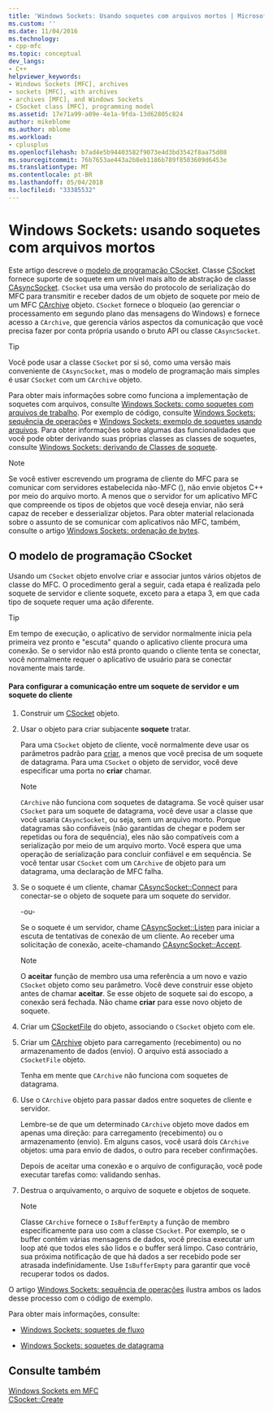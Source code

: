 ```yaml
---
title: 'Windows Sockets: Usando soquetes com arquivos mortos | Microsoft Docs'
ms.custom: ''
ms.date: 11/04/2016
ms.technology:
- cpp-mfc
ms.topic: conceptual
dev_langs:
- C++
helpviewer_keywords:
- Windows Sockets [MFC], archives
- sockets [MFC], with archives
- archives [MFC], and Windows Sockets
- CSocket class [MFC], programming model
ms.assetid: 17e71a99-a09e-4e1a-9fda-13d62805c824
author: mikeblome
ms.author: mblome
ms.workload:
- cplusplus
ms.openlocfilehash: b7ad4e5b94403582f9073e4d3bd3542f8aa75d08
ms.sourcegitcommit: 76b7653ae443a2b8eb1186b789f8503609d6453e
ms.translationtype: MT
ms.contentlocale: pt-BR
ms.lasthandoff: 05/04/2018
ms.locfileid: "33385532"
---
```

# <a name="windows-sockets-using-sockets-with-archives"></a>Windows Sockets: usando soquetes com arquivos mortos
Este artigo descreve o [modelo de programação CSocket](#_core_the_csocket_programming_model). Classe [CSocket](../mfc/reference/csocket-class.md) fornece suporte de soquete em um nível mais alto de abstração de classe [CAsyncSocket](../mfc/reference/casyncsocket-class.md). `CSocket` usa uma versão do protocolo de serialização do MFC para transmitir e receber dados de um objeto de soquete por meio de um MFC [CArchive](../mfc/reference/carchive-class.md) objeto. `CSocket` fornece o bloqueio (ao gerenciar o processamento em segundo plano das mensagens do Windows) e fornece acesso a `CArchive`, que gerencia vários aspectos da comunicação que você precisa fazer por conta própria usando o bruto API ou classe `CAsyncSocket`.  
  
> [!TIP]
>  Você pode usar a classe `CSocket` por si só, como uma versão mais conveniente de `CAsyncSocket`, mas o modelo de programação mais simples é usar `CSocket` com um `CArchive` objeto.  
  
 Para obter mais informações sobre como funciona a implementação de soquetes com arquivos, consulte [Windows Sockets: como soquetes com arquivos de trabalho](../mfc/windows-sockets-how-sockets-with-archives-work.md). Por exemplo de código, consulte [Windows Sockets: sequência de operações](../mfc/windows-sockets-sequence-of-operations.md) e [Windows Sockets: exemplo de soquetes usando arquivos](../mfc/windows-sockets-example-of-sockets-using-archives.md). Para obter informações sobre algumas das funcionalidades que você pode obter derivando suas próprias classes as classes de soquetes, consulte [Windows Sockets: derivando de Classes de soquete](../mfc/windows-sockets-deriving-from-socket-classes.md).  
  
> [!NOTE]
>  Se você estiver escrevendo um programa de cliente do MFC para se comunicar com servidores estabelecida não-MFC (), não envie objetos C++ por meio do arquivo morto. A menos que o servidor for um aplicativo MFC que compreende os tipos de objetos que você deseja enviar, não será capaz de receber e desserializar objetos. Para obter material relacionada sobre o assunto de se comunicar com aplicativos não MFC, também, consulte o artigo [Windows Sockets: ordenação de bytes](../mfc/windows-sockets-byte-ordering.md).  
  
##  <a name="_core_the_csocket_programming_model"></a> O modelo de programação CSocket  
 Usando um `CSocket` objeto envolve criar e associar juntos vários objetos de classe do MFC. O procedimento geral a seguir, cada etapa é realizada pelo soquete de servidor e cliente soquete, exceto para a etapa 3, em que cada tipo de soquete requer uma ação diferente.  
  
> [!TIP]
>  Em tempo de execução, o aplicativo de servidor normalmente inicia pela primeira vez pronto e "escuta" quando o aplicativo cliente procura uma conexão. Se o servidor não está pronto quando o cliente tenta se conectar, você normalmente requer o aplicativo de usuário para se conectar novamente mais tarde.  
  
#### <a name="to-set-up-communication-between-a-server-socket-and-a-client-socket"></a>Para configurar a comunicação entre um soquete de servidor e um soquete do cliente  
  
1.  Construir um [CSocket](../mfc/reference/csocket-class.md) objeto.  
  
2.  Usar o objeto para criar subjacente **soquete** tratar.  
  
     Para uma `CSocket` objeto de cliente, você normalmente deve usar os parâmetros padrão para [criar](../mfc/reference/casyncsocket-class.md#create), a menos que você precisa de um soquete de datagrama. Para uma `CSocket` o objeto de servidor, você deve especificar uma porta no **criar** chamar.  
  
    > [!NOTE]
    >  `CArchive` não funciona com soquetes de datagrama. Se você quiser usar `CSocket` para um soquete de datagrama, você deve usar a classe que você usaria `CAsyncSocket`, ou seja, sem um arquivo morto. Porque datagramas são confiáveis (não garantidas de chegar e podem ser repetidas ou fora de sequência), eles não são compatíveis com a serialização por meio de um arquivo morto. Você espera que uma operação de serialização para concluir confiável e em sequência. Se você tentar usar `CSocket` com um `CArchive` de objeto para um datagrama, uma declaração de MFC falha.  
  
3.  Se o soquete é um cliente, chamar [CAsyncSocket::Connect](../mfc/reference/casyncsocket-class.md#connect) para conectar-se o objeto de soquete para um soquete do servidor.  
  
     -ou-  
  
     Se o soquete é um servidor, chame [CAsyncSocket::Listen](../mfc/reference/casyncsocket-class.md#listen) para iniciar a escuta de tentativas de conexão de um cliente. Ao receber uma solicitação de conexão, aceite-chamando [CAsyncSocket::Accept](../mfc/reference/casyncsocket-class.md#accept).  
  
    > [!NOTE]
    >  O **aceitar** função de membro usa uma referência a um novo e vazio `CSocket` objeto como seu parâmetro. Você deve construir esse objeto antes de chamar **aceitar**. Se esse objeto de soquete sai do escopo, a conexão será fechada. Não chame **criar** para esse novo objeto de soquete.  
  
4.  Criar um [CSocketFile](../mfc/reference/csocketfile-class.md) do objeto, associando o `CSocket` objeto com ele.  
  
5.  Criar um [CArchive](../mfc/reference/carchive-class.md) objeto para carregamento (recebimento) ou no armazenamento de dados (envio). O arquivo está associado a `CSocketFile` objeto.  
  
     Tenha em mente que `CArchive` não funciona com soquetes de datagrama.  
  
6.  Use o `CArchive` objeto para passar dados entre soquetes de cliente e servidor.  
  
     Lembre-se de que um determinado `CArchive` objeto move dados em apenas uma direção: para carregamento (recebimento) ou o armazenamento (envio). Em alguns casos, você usará dois `CArchive` objetos: uma para envio de dados, o outro para receber confirmações.  
  
     Depois de aceitar uma conexão e o arquivo de configuração, você pode executar tarefas como: validando senhas.  
  
7.  Destrua o arquivamento, o arquivo de soquete e objetos de soquete.  
  
    > [!NOTE]
    >  Classe `CArchive` fornece o `IsBufferEmpty` a função de membro especificamente para uso com a classe `CSocket`. Por exemplo, se o buffer contém várias mensagens de dados, você precisa executar um loop até que todos eles são lidos e o buffer será limpo. Caso contrário, sua próxima notificação de que há dados a ser recebido pode ser atrasada indefinidamente. Use `IsBufferEmpty` para garantir que você recuperar todos os dados.  
  
 O artigo [Windows Sockets: sequência de operações](../mfc/windows-sockets-sequence-of-operations.md) ilustra ambos os lados desse processo com o código de exemplo.  
  
 Para obter mais informações, consulte:  
  
-   [Windows Sockets: soquetes de fluxo](../mfc/windows-sockets-stream-sockets.md)  
  
-   [Windows Sockets: soquetes de datagrama](../mfc/windows-sockets-datagram-sockets.md)  
  
## <a name="see-also"></a>Consulte também  
 [Windows Sockets em MFC](../mfc/windows-sockets-in-mfc.md)   
 [CSocket::Create](../mfc/reference/csocket-class.md#create)

